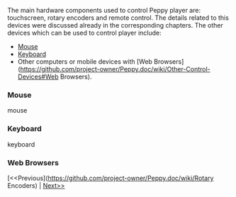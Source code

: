 The main hardware components used to control Peppy player are: touchscreen, rotary encoders and remote control. The details related to this devices were discussed already in the corresponding chapters. The other devices which can be used to control player include:
* [Mouse](https://github.com/project-owner/Peppy.doc/wiki/Other-Control-Devices#Mouse)
* [Keyboard](https://github.com/project-owner/Peppy.doc/wiki/Other-Control-Devices#Keyboard)
* Other computers or mobile devices with [Web Browsers](https://github.com/project-owner/Peppy.doc/wiki/Other-Control-Devices#Web Browsers). 

### Mouse
mouse

### Keyboard
keyboard

### Web Browsers

[<<Previous](https://github.com/project-owner/Peppy.doc/wiki/Rotary Encoders) | [Next>>](https://github.com/project-owner/Peppy.doc/wiki/Cabling)